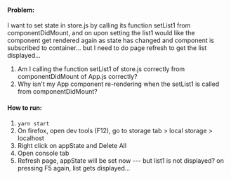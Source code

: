 #### Problem:  
I want to set state in store.js by calling its function setList1 from componentDidMount, and on upon setting the list1 would like the component get rendered again as state has changed and component is subscribed to container... but I need to do page refresh to get the list displayed...  

1. Am I calling the function setList1 of store.js correctly from componentDidMount of App.js correctly?  
2. Why isn't my App component re-rendering when the setList1 is called from componentDidMount?  

#### How to run:
1. `yarn start`    
2. On firefox, open dev tools (F12), go to storage tab > local storage > localhost  
3. Right click on appState and Delete All  
4. Open console tab  
5. Refresh page, appState will be set now --- but list1 is not displayed? on pressing F5 again, list gets displayed...  
